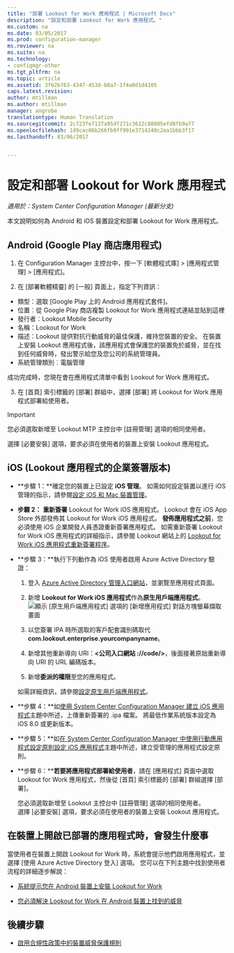 ```yaml
---
title: "部署 Lookout for Work 應用程式 | Microsoft Docs"
description: "設定和部署 Lookout for Work 應用程式。"
ms.custom: na
ms.date: 03/05/2017
ms.prod: configuration-manager
ms.reviewer: na
ms.suite: na
ms.technology:
- configmgr-other
ms.tgt_pltfrm: na
ms.topic: article
ms.assetid: 3f62b763-4347-453d-b0a7-1f4a0d1d4105
caps.latest.revision: 
author: mtillman
ms.author: mtillman
manager: angrobe
translationtype: Human Translation
ms.sourcegitcommit: 2c723fe7137a95df271c3612c88805efd8fb9a77
ms.openlocfilehash: 1d9cac06b266fb9ff991e3714240c2ea1bbb3f17
ms.lasthandoff: 03/06/2017


---
```

# <a name="configure-and-deploy-lookout-for-work-apps"></a>設定和部署 Lookout for Work 應用程式

*適用於：System Center Configuration Manager (最新分支)*

本文說明如何為 Android 和 iOS 裝置設定和部署 Lookout for Work 應用程式。

## <a name="android-google-play-store-app"></a>Android (Google Play 商店應用程式)
1.  在 Configuration Manager 主控台中，按一下 [軟體程式庫] > [應用程式管理] > [應用程式]。

2.  在 [部署軟體精靈] 的 [一般]  頁面上，指定下列資訊：
  * 類型：選取 [Google Play 上的 Android 應用程式套件]。
  * 位置︰從 Google Play 商店複製 Lookout for Work 應用程式連結並貼到這裡
  * 發行者︰Lookout Mobile Security
  * 名稱：Lookout for Work
  * 描述：Lookout 提供對抗行動威脅的最佳保護，維持您裝置的安全。 在裝置上安裝 Lookout 應用程式後，該應用程式會保護您的裝置免於威脅，並在找到任何威脅時，發出警示給您及您公司的系統管理員。
  * 系統管理類別︰電腦管理

  成功完成時，您現在會在應用程式清單中看到 Lookout for Work 應用程式。

3.  在 [首頁] 索引標籤的 [部署] 群組中，選擇 [部署] 將 Lookout for Work 應用程式部署給使用者。
>[!IMPORTANT]
>您必須選取新增至 Lookout MTP 主控台中 [註冊管理] 選項的相同使用者。

  選擇 [必要安裝] 選項，要求必須在使用者的裝置上安裝 Lookout 應用程式。

## <a name="ios-enterprise-signed-version-of-lookout-app"></a>iOS (Lookout 應用程式的企業簽署版本)

* **步驟 1：**確定您的裝置上已設定 **iOS 管理**。 如需如何設定裝置以進行 iOS 管理的指示，請參閱[設定 iOS 和 Mac 裝置管理]()。

* **步驟 2：** **重新簽署** Lookout for Work iOS 應用程式。 Lookout 會在 iOS App Store 外部發佈其 Lookout for Work iOS 應用程式。 **發佈應用程式之前**，您必須使用 iOS 企業開發人員憑證重新簽署應用程式。 如需重新簽署 Lookout for Work iOS 應用程式的詳細指示，請參閱 Lookout 網站上的 [Lookout for Work iOS 應用程式重新簽署程序](https://personal.support.lookout.com/hc/en-us/articles/114094038714)。


* **步驟 3：**執行下列動作為 iOS 使用者啟用 Azure Active Directory 驗證：
  1.  登入 [Azure Active Directory 管理入口網站](https://manage.windowsazure.com)，並瀏覽至應用程式頁面。
  2.  新增 **Lookout for Work iOS 應用程式**作為**原生用戶端應用程式**。
  ![顯示 [原生用戶端應用程式] 選項的 [新增應用程式] 對話方塊螢幕擷取畫面](media/aad-add-app.png)

  3. 以您簽署 IPA 時所選取的客戶配套識別碼取代 **com.lookout.enterprise.yourcompanyname**。
  4.  新增其他重新導向 URI：**&lt;公司入口網站 ://code/>**，後面接著原始重新導向 URI 的 URL 編碼版本。
  5.  新增**委派的權限**至您的應用程式。

  如需詳細資訊，請參閱[設定原生用戶端應用程式](https://azure.microsoft.com/en-us/documentation/articles/app-service-mobile-how-to-configure-active-directory-authentication/#optional-configure-a-native-client-application)。


* **步驟 4：**如[使用 System Center Configuration Manager 建立 iOS 應用程式](https://docs.microsoft.com/en-us/sccm/apps/get-started/creating-ios-applications)主題中所述，上傳重新簽署的 .ipa 檔案。 將最低作業系統版本設定為 iOS 8.0 或更新版本。


* **步驟 5：**如[在 System Center Configuration Manager 中使用行動應用程式設定原則設定 iOS 應用程式](https://docs.microsoft.com/en-us/sccm/apps/deploy-use/configure-ios-apps-with-app-configuration-policies)主題中所述，建立受管理的應用程式設定原則。


* **步驟 6：****若要將應用程式部署給使用者**，請在 [應用程式] 頁面中選取 Lookout for Work 應用程式，然後從 [首頁] 索引標籤的 [部署] 群組選擇 [部署]。

  您必須選取新增至 Lookout 主控台中 [註冊管理] 選項的相同使用者。  
選擇 [必要安裝] 選項，要求必須在使用者的裝置上安裝 Lookout 應用程式。

## <a name="what-happens-when-the-deployed-app-is-opened-on-the-device"></a>在裝置上開啟已部署的應用程式時，會發生什麼事




當使用者在裝置上開啟 Lookout for Work 時，系統會提示他們啟用應用程式，並選擇 [使用 Azure Active Directory 登入] 選項。 您可以在下列主題中找到使用者流程的詳細逐步解說：

* [系統提示您在 Android 裝置上安裝 Lookout for Work](http://docs.microsoft.com/intune/enduser/you-are-prompted-to-install-lookout-for-work-android)

* [您必須解決 Lookout for Work 在 Android 裝置上找到的威脅](http://docs.microsoft.com/intune/enduser/you-need-to-resolve-a-threat-found-by-lookout-for-work-android)

## <a name="next-steps"></a>後續步驟
* [啟用合規性政策中的裝置威脅保護規則](enable-device-threat-protection-rule-compliance-policy.md)

